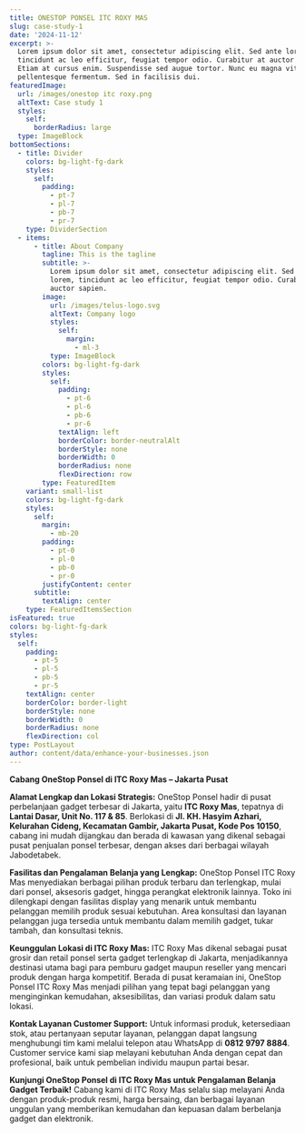 ```yaml
---
title: ONESTOP PONSEL ITC ROXY MAS
slug: case-study-1
date: '2024-11-12'
excerpt: >-
  Lorem ipsum dolor sit amet, consectetur adipiscing elit. Sed ante lorem,
  tincidunt ac leo efficitur, feugiat tempor odio. Curabitur at auctor sapien.
  Etiam at cursus enim. Suspendisse sed augue tortor. Nunc eu magna vitae lorem
  pellentesque fermentum. Sed in facilisis dui.
featuredImage:
  url: /images/onestop itc roxy.png
  altText: Case study 1
  styles:
    self:
      borderRadius: large
  type: ImageBlock
bottomSections:
  - title: Divider
    colors: bg-light-fg-dark
    styles:
      self:
        padding:
          - pt-7
          - pl-7
          - pb-7
          - pr-7
    type: DividerSection
  - items:
      - title: About Company
        tagline: This is the tagline
        subtitle: >-
          Lorem ipsum dolor sit amet, consectetur adipiscing elit. Sed ante
          lorem, tincidunt ac leo efficitur, feugiat tempor odio. Curabitur at
          auctor sapien.
        image:
          url: /images/telus-logo.svg
          altText: Company logo
          styles:
            self:
              margin:
                - ml-3
          type: ImageBlock
        colors: bg-light-fg-dark
        styles:
          self:
            padding:
              - pt-6
              - pl-6
              - pb-6
              - pr-6
            textAlign: left
            borderColor: border-neutralAlt
            borderStyle: none
            borderWidth: 0
            borderRadius: none
            flexDirection: row
        type: FeaturedItem
    variant: small-list
    colors: bg-light-fg-dark
    styles:
      self:
        margin:
          - mb-20
        padding:
          - pt-0
          - pl-0
          - pb-0
          - pr-0
        justifyContent: center
      subtitle:
        textAlign: center
    type: FeaturedItemsSection
isFeatured: true
colors: bg-light-fg-dark
styles:
  self:
    padding:
      - pt-5
      - pl-5
      - pb-5
      - pr-5
    textAlign: center
    borderColor: border-light
    borderStyle: none
    borderWidth: 0
    borderRadius: none
    flexDirection: col
type: PostLayout
author: content/data/enhance-your-businesses.json
---
```

**Cabang OneStop Ponsel di ITC Roxy Mas – Jakarta Pusat**

**Alamat Lengkap dan Lokasi Strategis:**
OneStop Ponsel hadir di pusat perbelanjaan gadget terbesar di Jakarta, yaitu **ITC Roxy Mas**, tepatnya di **Lantai Dasar, Unit No. 117 & 85**. Berlokasi di **Jl. KH. Hasyim Azhari, Kelurahan Cideng, Kecamatan Gambir, Jakarta Pusat, Kode Pos 10150**, cabang ini mudah dijangkau dan berada di kawasan yang dikenal sebagai pusat penjualan ponsel terbesar, dengan akses dari berbagai wilayah Jabodetabek.

**Fasilitas dan Pengalaman Belanja yang Lengkap:**
OneStop Ponsel ITC Roxy Mas menyediakan berbagai pilihan produk terbaru dan terlengkap, mulai dari ponsel, aksesoris gadget, hingga perangkat elektronik lainnya. Toko ini dilengkapi dengan fasilitas display yang menarik untuk membantu pelanggan memilih produk sesuai kebutuhan. Area konsultasi dan layanan pelanggan juga tersedia untuk membantu dalam memilih gadget, tukar tambah, dan konsultasi teknis.

**Keunggulan Lokasi di ITC Roxy Mas:**
ITC Roxy Mas dikenal sebagai pusat grosir dan retail ponsel serta gadget terlengkap di Jakarta, menjadikannya destinasi utama bagi para pemburu gadget maupun reseller yang mencari produk dengan harga kompetitif. Berada di pusat keramaian ini, OneStop Ponsel ITC Roxy Mas menjadi pilihan yang tepat bagi pelanggan yang menginginkan kemudahan, aksesibilitas, dan variasi produk dalam satu lokasi.

**Kontak Layanan Customer Support:**
Untuk informasi produk, ketersediaan stok, atau pertanyaan seputar layanan, pelanggan dapat langsung menghubungi tim kami melalui telepon atau WhatsApp di **0812 9797 8884**. Customer service kami siap melayani kebutuhan Anda dengan cepat dan profesional, baik untuk pembelian individu maupun partai besar.

**Kunjungi OneStop Ponsel di ITC Roxy Mas untuk Pengalaman Belanja Gadget Terbaik!**
Cabang kami di ITC Roxy Mas selalu siap melayani Anda dengan produk-produk resmi, harga bersaing, dan berbagai layanan unggulan yang memberikan kemudahan dan kepuasan dalam berbelanja gadget dan elektronik.
